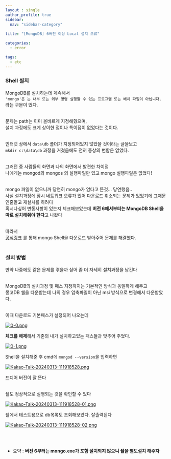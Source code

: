 ```yaml
---
layout : single
author_profile: true
sidebar: 
  nav: "sidebar-category"
  
title: "[MongoDB] 6버전 이상 Local 설치 오류"

categories:
  - error

tags:
  - etc
---
```


### Shell 설치

MongoDB를 설치하는데 계속해서<br>`'mongo'은 는 내부 또는 외부 명령 실행할 수 있는 프로그램 또는 배치 파일이 아닙니다.`<br>
라는 구문이 떴다.<br><br>

문제는 path는 이미 올바르게 지정해줬으며,<br>
설치 과정에도 크게 상이한 점이나 특이점이 없었다는 것이다.<br><br>

인터넷 상에서 `data\db` 폴더가 지정되어있지 않았을 것이라는 글을보고<br>
`mkdir c:\data\db` 과정을 거쳤음에도 전혀 증상의 변함은 없었다.<br><br>

그러던 중 사람들의 화면과 나의 화면에서 발견한 차이점<br>
나에게는 mongod와 mongos 의 실행파일만 있고 mongo 실행파일은 없었다!<br><br>

mongo 파일이 없으니까 당연히 mongo가 없다고 뜬것... 당연했음..<br>
사실 설치과정에 잠시 네트워크 오류가 있어 다운로드 취소되는 문제가 있었기에 그때문인줄알고 재설치를 하려다 <br>
혹시나싶어 변동사항이 있는지 체크해보았는데 **버전 6에서부터는 MongoDB Shell을 따로 설치해줘야 한다**고 나왔다<br><br>

따라서 <br>
[공식링크](https://www.mongodb.com/try/download/shell) 를 통해 mongo Shell을 다운로드 받아주어 문제를 해결했다.<br><br>

### 설치 방법
만약 나중에도 같은 문제를 겪을까 싶어 좀 더 자세히 설치과정을 남긴다<br><br>

MongoDB의 설치과정 및 패스 지정까지는 기본적인 방식과 동일하게 해주고<br>
몽고DB 쉘을 다운받는데 나의 경우 압축파일이 아닌 msi 방식으로 변경해서 다운받았다.<br><br>

이때 다운로드 기본패스가 설정되어 나오는데<br>

[![0-0.png](https://i.postimg.cc/430ZjdKK/0-0.png)](https://postimg.cc/94yv7cYV)

**체크를 해제**해서 기존의 내가 설치하고있는 패스들과 맞추어 주었다.<br>

[![0-1.png](https://i.postimg.cc/P5rjxZYp/0-1.png)](https://postimg.cc/3d66fkLY)
 
 Shell을 설치해준 후 cmd에 `mongod --version`을 입력하면 <br>

[![Kakao-Talk-20240313-111918528.png](https://i.postimg.cc/rFTRw8j0/Kakao-Talk-20240313-111918528.png)](https://postimg.cc/mhdgdW0B)

드디어 버전이 잘 뜬다<br><br>

쉘도 정상적으로 실행되는 것을 확인할 수 있다<br>

[![Kakao-Talk-20240313-111918528-01.png](https://i.postimg.cc/3NTNNBX5/Kakao-Talk-20240313-111918528-01.png)](https://postimg.cc/Q9fhncY0)

쉘에서 테스트용으로 db목록도 조회해보았다. 잘출력된다<br>

[![Kakao-Talk-20240313-111918528-02.png](https://i.postimg.cc/g0hGhhkY/Kakao-Talk-20240313-111918528-02.png)](https://postimg.cc/sBVFdvh8)

<br><br>

* 요약 : **버전 6부터는 mongo.exe가 포함 설치되지 않으니 쉘을 별도설치 해주자**
